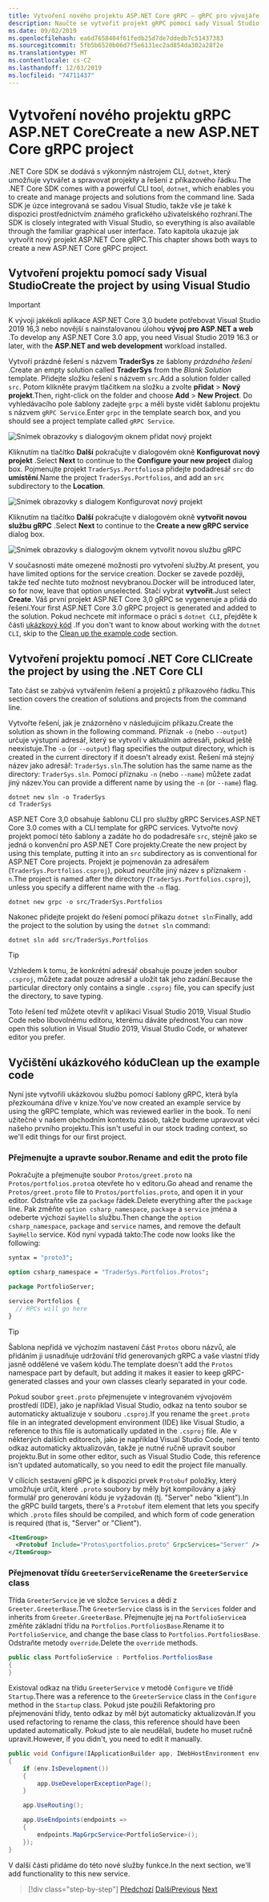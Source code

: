 ```yaml
---
title: Vytvoření nového projektu ASP.NET Core gRPC – gRPC pro vývojáře WCF
description: Naučte se vytvořit projekt gRPC pomocí sady Visual Studio nebo příkazového řádku.
ms.date: 09/02/2019
ms.openlocfilehash: ea6d7658404f61fedb25d7de7ddedb7c51437383
ms.sourcegitcommit: 5fb5b6520b06d7f5e6131ec2ad854da302a28f2e
ms.translationtype: MT
ms.contentlocale: cs-CZ
ms.lasthandoff: 12/03/2019
ms.locfileid: "74711437"
---
```

# <a name="create-a-new-aspnet-core-grpc-project"></a><span data-ttu-id="2d1dd-103">Vytvoření nového projektu gRPC ASP.NET Core</span><span class="sxs-lookup"><span data-stu-id="2d1dd-103">Create a new ASP.NET Core gRPC project</span></span>

<span data-ttu-id="2d1dd-104">.NET Core SDK se dodává s výkonným nástrojem CLI, `dotnet`, který umožňuje vytvářet a spravovat projekty a řešení z příkazového řádku.</span><span class="sxs-lookup"><span data-stu-id="2d1dd-104">The .NET Core SDK comes with a powerful CLI tool, `dotnet`, which enables you to create and manage projects and solutions from the command line.</span></span> <span data-ttu-id="2d1dd-105">Sada SDK je úzce integrovaná se sadou Visual Studio, takže vše je také k dispozici prostřednictvím známého grafického uživatelského rozhraní.</span><span class="sxs-lookup"><span data-stu-id="2d1dd-105">The SDK is closely integrated with Visual Studio, so everything is also available through the familiar graphical user interface.</span></span> <span data-ttu-id="2d1dd-106">Tato kapitola ukazuje jak vytvořit nový projekt ASP.NET Core gRPC.</span><span class="sxs-lookup"><span data-stu-id="2d1dd-106">This chapter shows both ways to create a new ASP.NET Core gRPC project.</span></span>

## <a name="create-the-project-by-using-visual-studio"></a><span data-ttu-id="2d1dd-107">Vytvoření projektu pomocí sady Visual Studio</span><span class="sxs-lookup"><span data-stu-id="2d1dd-107">Create the project by using Visual Studio</span></span>

> [!IMPORTANT]
> <span data-ttu-id="2d1dd-108">K vývoji jakékoli aplikace ASP.NET Core 3,0 budete potřebovat Visual Studio 2019 16,3 nebo novější s nainstalovanou úlohou **vývoj pro ASP.NET a web** .</span><span class="sxs-lookup"><span data-stu-id="2d1dd-108">To develop any ASP.NET Core 3.0 app, you need Visual Studio 2019 16.3 or later, with the **ASP.NET and web development** workload installed.</span></span>

<span data-ttu-id="2d1dd-109">Vytvoří prázdné řešení s názvem **TraderSys** ze šablony *prázdného řešení* .</span><span class="sxs-lookup"><span data-stu-id="2d1dd-109">Create an empty solution called **TraderSys** from the *Blank Solution* template.</span></span> <span data-ttu-id="2d1dd-110">Přidejte složku řešení s názvem `src`.</span><span class="sxs-lookup"><span data-stu-id="2d1dd-110">Add a solution folder called `src`.</span></span> <span data-ttu-id="2d1dd-111">Potom klikněte pravým tlačítkem na složku a zvolte **přidat** > **Nový projekt**.</span><span class="sxs-lookup"><span data-stu-id="2d1dd-111">Then, right-click on the folder and choose **Add** > **New Project**.</span></span> <span data-ttu-id="2d1dd-112">Do vyhledávacího pole šablony zadejte `grpc` a měli byste vidět šablonu projektu s názvem `gRPC Service`.</span><span class="sxs-lookup"><span data-stu-id="2d1dd-112">Enter `grpc` in the template search box, and you should see a project template called `gRPC Service`.</span></span>

![Snímek obrazovky s dialogovým oknem přidat nový projekt](media/create-project/new-grpc-project.png)

<span data-ttu-id="2d1dd-114">Kliknutím na tlačítko **Další** pokračujte v dialogovém okně **Konfigurovat nový projekt** .</span><span class="sxs-lookup"><span data-stu-id="2d1dd-114">Select **Next** to continue to the **Configure your new project** dialog box.</span></span> <span data-ttu-id="2d1dd-115">Pojmenujte projekt `TraderSys.Portfolios`a přidejte podadresář `src` do **umístění**.</span><span class="sxs-lookup"><span data-stu-id="2d1dd-115">Name the project `TraderSys.Portfolios`, and add an `src` subdirectory to the **Location**.</span></span>

![Snímek obrazovky s dialogem Konfigurovat nový projekt](media/create-project/configure-project.png)

<span data-ttu-id="2d1dd-117">Kliknutím na tlačítko **Další** pokračujte v dialogovém okně **vytvořit novou službu gRPC** .</span><span class="sxs-lookup"><span data-stu-id="2d1dd-117">Select **Next** to continue to the **Create a new gRPC service** dialog box.</span></span>

![Snímek obrazovky s dialogovým oknem vytvořit novou službu gRPC](media/create-project/create-new-grpc-service.png)

<span data-ttu-id="2d1dd-119">V současnosti máte omezené možnosti pro vytvoření služby.</span><span class="sxs-lookup"><span data-stu-id="2d1dd-119">At present, you have limited options for the service creation.</span></span> <span data-ttu-id="2d1dd-120">Docker se zavede později, takže teď nechte tuto možnost nevybranou.</span><span class="sxs-lookup"><span data-stu-id="2d1dd-120">Docker will be introduced later, so for now, leave that option unselected.</span></span> <span data-ttu-id="2d1dd-121">Stačí vybrat **vytvořit**.</span><span class="sxs-lookup"><span data-stu-id="2d1dd-121">Just select **Create**.</span></span> <span data-ttu-id="2d1dd-122">Váš první projekt ASP.NET Core 3,0 gRPC se vygeneruje a přidá do řešení.</span><span class="sxs-lookup"><span data-stu-id="2d1dd-122">Your first ASP.NET Core 3.0 gRPC project is generated and added to the solution.</span></span> <span data-ttu-id="2d1dd-123">Pokud nechcete mít informace o práci s `dotnet CLI`, přejděte k části [ukázkový kód](#clean-up-the-example-code) .</span><span class="sxs-lookup"><span data-stu-id="2d1dd-123">If you don't want to know about working with the `dotnet CLI`, skip to the [Clean up the example code](#clean-up-the-example-code) section.</span></span>

## <a name="create-the-project-by-using-the-net-core-cli"></a><span data-ttu-id="2d1dd-124">Vytvoření projektu pomocí .NET Core CLI</span><span class="sxs-lookup"><span data-stu-id="2d1dd-124">Create the project by using the .NET Core CLI</span></span>

<span data-ttu-id="2d1dd-125">Tato část se zabývá vytvářením řešení a projektů z příkazového řádku.</span><span class="sxs-lookup"><span data-stu-id="2d1dd-125">This section covers the creation of solutions and projects from the command line.</span></span>

<span data-ttu-id="2d1dd-126">Vytvořte řešení, jak je znázorněno v následujícím příkazu.</span><span class="sxs-lookup"><span data-stu-id="2d1dd-126">Create the solution as shown in the following command.</span></span> <span data-ttu-id="2d1dd-127">Příznak `-o` (nebo `--output`) určuje výstupní adresář, který se vytvoří v aktuálním adresáři, pokud ještě neexistuje.</span><span class="sxs-lookup"><span data-stu-id="2d1dd-127">The `-o` (or `--output`) flag specifies the output directory, which is created in the current directory if it doesn't already exist.</span></span> <span data-ttu-id="2d1dd-128">Řešení má stejný název jako adresář: `TraderSys.sln`.</span><span class="sxs-lookup"><span data-stu-id="2d1dd-128">The solution has the same name as the directory: `TraderSys.sln`.</span></span> <span data-ttu-id="2d1dd-129">Pomocí příznaku `-n` (nebo `--name`) můžete zadat jiný název.</span><span class="sxs-lookup"><span data-stu-id="2d1dd-129">You can provide a different name by using the `-n` (or `--name`) flag.</span></span>

```dotnetcli
dotnet new sln -o TraderSys
cd TraderSys
```

<span data-ttu-id="2d1dd-130">ASP.NET Core 3,0 obsahuje šablonu CLI pro služby gRPC Services.</span><span class="sxs-lookup"><span data-stu-id="2d1dd-130">ASP.NET Core 3.0 comes with a CLI template for gRPC services.</span></span> <span data-ttu-id="2d1dd-131">Vytvořte nový projekt pomocí této šablony a zadáte ho do podadresáře `src`, stejně jako se jedná o konvenční pro ASP.NET Core projekty.</span><span class="sxs-lookup"><span data-stu-id="2d1dd-131">Create the new project by using this template, putting it into an `src` subdirectory as is conventional for ASP.NET Core projects.</span></span> <span data-ttu-id="2d1dd-132">Projekt je pojmenován za adresářem (`TraderSys.Portfolios.csproj`), pokud neurčíte jiný název s příznakem `-n`.</span><span class="sxs-lookup"><span data-stu-id="2d1dd-132">The project is named after the directory (`TraderSys.Portfolios.csproj`), unless you specify a different name with the `-n` flag.</span></span>

```dotnetcli
dotnet new grpc -o src/TraderSys.Portfolios
```

<span data-ttu-id="2d1dd-133">Nakonec přidejte projekt do řešení pomocí příkazu `dotnet sln`:</span><span class="sxs-lookup"><span data-stu-id="2d1dd-133">Finally, add the project to the solution by using the `dotnet sln` command:</span></span>

```dotnetcli
dotnet sln add src/TraderSys.Portfolios
```

> [!TIP]
> <span data-ttu-id="2d1dd-134">Vzhledem k tomu, že konkrétní adresář obsahuje pouze jeden soubor `.csproj`, můžete zadat pouze adresář a uložit tak jeho zadání.</span><span class="sxs-lookup"><span data-stu-id="2d1dd-134">Because the particular directory only contains a single `.csproj` file, you can specify just the directory, to save typing.</span></span>

<span data-ttu-id="2d1dd-135">Toto řešení teď můžete otevřít v aplikaci Visual Studio 2019, Visual Studio Code nebo libovolnému editoru, kterému dáváte přednost.</span><span class="sxs-lookup"><span data-stu-id="2d1dd-135">You can now open this solution in Visual Studio 2019, Visual Studio Code, or whatever editor you prefer.</span></span>

## <a name="clean-up-the-example-code"></a><span data-ttu-id="2d1dd-136">Vyčištění ukázkového kódu</span><span class="sxs-lookup"><span data-stu-id="2d1dd-136">Clean up the example code</span></span>

<span data-ttu-id="2d1dd-137">Nyní jste vytvořili ukázkovou službu pomocí šablony gRPC, která byla přezkoumána dříve v knize.</span><span class="sxs-lookup"><span data-stu-id="2d1dd-137">You've now created an example service by using the gRPC template, which was reviewed earlier in the book.</span></span> <span data-ttu-id="2d1dd-138">To není užitečné v našem obchodním kontextu zásob, takže budeme upravovat věci našeho prvního projektu.</span><span class="sxs-lookup"><span data-stu-id="2d1dd-138">This isn't useful in our stock trading context, so we'll edit things for our first project.</span></span>

### <a name="rename-and-edit-the-proto-file"></a><span data-ttu-id="2d1dd-139">Přejmenujte a upravte soubor.</span><span class="sxs-lookup"><span data-stu-id="2d1dd-139">Rename and edit the proto file</span></span>

<span data-ttu-id="2d1dd-140">Pokračujte a přejmenujte soubor `Protos/greet.proto` na `Protos/portfolios.proto`a otevřete ho v editoru.</span><span class="sxs-lookup"><span data-stu-id="2d1dd-140">Go ahead and rename the `Protos/greet.proto` file to `Protos/portfolios.proto`, and open it in your editor.</span></span> <span data-ttu-id="2d1dd-141">Odstraňte vše za `package` řádek.</span><span class="sxs-lookup"><span data-stu-id="2d1dd-141">Delete everything after the `package` line.</span></span> <span data-ttu-id="2d1dd-142">Pak změňte `option csharp_namespace`, `package` a `service` jména a odeberte výchozí `SayHello` službu.</span><span class="sxs-lookup"><span data-stu-id="2d1dd-142">Then change the `option csharp_namespace`, `package` and `service` names, and remove the default `SayHello` service.</span></span> <span data-ttu-id="2d1dd-143">Kód nyní vypadá takto:</span><span class="sxs-lookup"><span data-stu-id="2d1dd-143">The code now looks like the following:</span></span>

```protobuf
syntax = "proto3";

option csharp_namespace = "TraderSys.Portfolios.Protos";

package PortfolioServer;

service Portfolios {
  // RPCs will go here
}
```

> [!TIP]
> <span data-ttu-id="2d1dd-144">Šablona nepřidá ve výchozím nastavení část `Protos` oboru názvů, ale přidáním ji usnadňuje udržování tříd generovaných gRPC a vaše vlastní třídy jasně oddělené ve vašem kódu.</span><span class="sxs-lookup"><span data-stu-id="2d1dd-144">The template doesn't add the `Protos` namespace part by default, but adding it makes it easier to keep gRPC-generated classes and your own classes clearly separated in your code.</span></span>

<span data-ttu-id="2d1dd-145">Pokud soubor `greet.proto` přejmenujete v integrovaném vývojovém prostředí (IDE), jako je například Visual Studio, odkaz na tento soubor se automaticky aktualizuje v souboru `.csproj`.</span><span class="sxs-lookup"><span data-stu-id="2d1dd-145">If you rename the `greet.proto` file in an integrated development environment (IDE) like Visual Studio, a reference to this file is automatically updated in the `.csproj` file.</span></span> <span data-ttu-id="2d1dd-146">Ale v některých dalších editorech, jako je například Visual Studio Code, není tento odkaz automaticky aktualizován, takže je nutné ručně upravit soubor projektu.</span><span class="sxs-lookup"><span data-stu-id="2d1dd-146">But in some other editor, such as Visual Studio Code, this reference isn't updated automatically, so you need to edit the project file manually.</span></span>

<span data-ttu-id="2d1dd-147">V cílících sestavení gRPC je k dispozici prvek `Protobuf` položky, který umožňuje určit, které `.proto` soubory by měly být kompilovány a jaký formulář pro generování kódu je vyžadován (tj. "Server" nebo "klient").</span><span class="sxs-lookup"><span data-stu-id="2d1dd-147">In the gRPC build targets, there's a `Protobuf` item element that lets you specify which `.proto` files should be compiled, and which form of code generation is required (that is, "Server" or "Client").</span></span>

```xml
<ItemGroup>
  <Protobuf Include="Protos\portfolios.proto" GrpcServices="Server" />
</ItemGroup>
```

### <a name="rename-the-greeterservice-class"></a><span data-ttu-id="2d1dd-148">Přejmenovat třídu `GreeterService`</span><span class="sxs-lookup"><span data-stu-id="2d1dd-148">Rename the `GreeterService` class</span></span>

<span data-ttu-id="2d1dd-149">Třída `GreeterService` je ve složce `Services` a dědí z `Greeter.GreeterBase`.</span><span class="sxs-lookup"><span data-stu-id="2d1dd-149">The `GreeterService` class is in the `Services` folder and inherits from `Greeter.GreeterBase`.</span></span> <span data-ttu-id="2d1dd-150">Přejmenujte jej na `PortfolioService`a změňte základní třídu na `Portfolios.PortfoliosBase`.</span><span class="sxs-lookup"><span data-stu-id="2d1dd-150">Rename it to `PortfolioService`, and change the base class to `Portfolios.PortfoliosBase`.</span></span> <span data-ttu-id="2d1dd-151">Odstraňte metody `override`.</span><span class="sxs-lookup"><span data-stu-id="2d1dd-151">Delete the `override` methods.</span></span>

```csharp
public class PortfolioService : Portfolios.PortfoliosBase
{
}
```

<span data-ttu-id="2d1dd-152">Existoval odkaz na třídu `GreeterService` v metodě `Configure` ve třídě `Startup`.</span><span class="sxs-lookup"><span data-stu-id="2d1dd-152">There was a reference to the `GreeterService` class in the `Configure` method in the `Startup` class.</span></span> <span data-ttu-id="2d1dd-153">Pokud jste použili Refaktoring pro přejmenování třídy, tento odkaz by měl být automaticky aktualizován.</span><span class="sxs-lookup"><span data-stu-id="2d1dd-153">If you used refactoring to rename the class, this reference should have been updated automatically.</span></span> <span data-ttu-id="2d1dd-154">Pokud jste to ale neudělali, budete ho muset ručně upravit.</span><span class="sxs-lookup"><span data-stu-id="2d1dd-154">However, if you didn't, you need to edit it manually.</span></span>

```csharp
public void Configure(IApplicationBuilder app, IWebHostEnvironment env)
{
    if (env.IsDevelopment())
    {
        app.UseDeveloperExceptionPage();
    }

    app.UseRouting();

    app.UseEndpoints(endpoints =>
    {
        endpoints.MapGrpcService<PortfolioService>();
    });
}
```

<span data-ttu-id="2d1dd-155">V další části přidáme do této nové služby funkce.</span><span class="sxs-lookup"><span data-stu-id="2d1dd-155">In the next section, we'll add functionality to this new service.</span></span>

>[!div class="step-by-step"]
><span data-ttu-id="2d1dd-156">[Předchozí](migrate-wcf-to-grpc.md)
>[Další](migrate-request-reply.md)</span><span class="sxs-lookup"><span data-stu-id="2d1dd-156">[Previous](migrate-wcf-to-grpc.md)
[Next](migrate-request-reply.md)</span></span>
